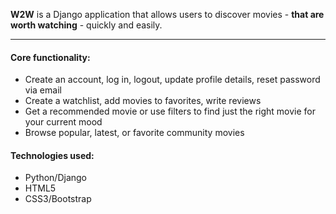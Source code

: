 __W2W__ is a Django application that allows users to discover movies - __that are worth watching__ - quickly and easily.<br>

____

#### Core functionality:
- Create an account, log in, logout, update profile details, reset password via email
- Create a watchlist, add movies to favorites, write reviews
- Get a recommended movie or use filters to find just the right movie for your current mood
- Browse popular, latest, or favorite community movies

#### Technologies used:
- Python/Django
- HTML5
- CSS3/Bootstrap
